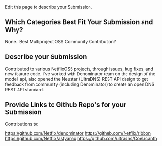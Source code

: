 Edit this page to describe your Submission.

## Which Categories Best Fit Your Submission and Why?

None..  Best Multiproject OSS Community Contribution?

## Describe your Submission

Contributed to various NetflixOSS projects, through issues, bug fixes, and new feature code. 
I've worked with Denominator team on the design of the model, api, also opened the Neustar (UltraDNS)
REST API design to get feedback from community (including Denominator) to create an open DNS REST API standard.


## Provide Links to Github Repo's for your Submission

Contributions to:

https://github.com/Netflix/denominator
https://github.com/Netflix/ribbon
https://github.com/Netflix/astyanax
https://github.com/ultradns/Coelacanth
